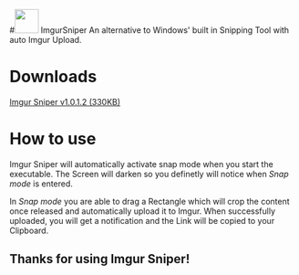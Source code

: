 #<img src="https://github.com/mrousavy/ImgurSniper/raw/master/ImgurSniper/Resources/icon.png" width="42"> ImgurSniper
An alternative to Windows' built in Snipping Tool with auto Imgur Upload.

# Downloads
[Imgur Sniper v1.0.1.2 (330KB)](https://github.com/mrousavy/ImgurSniper/blob/master/ImgurSniper/bin/Release/ImgurSniper.exe?raw=true)

# How to use
Imgur Sniper will automatically activate snap mode when you start the executable. The Screen will darken so you definetly will notice when _Snap mode_ is entered.

In _Snap mode_ you are able to drag a Rectangle which will crop the content once released and automatically upload it to Imgur. When successfully uploaded, you will get a notification and the Link will be copied to your Clipboard.


## Thanks for using Imgur Sniper!
